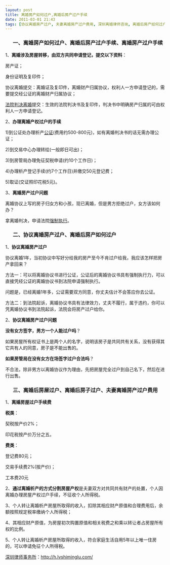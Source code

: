 ```yaml
---
layout: post
title: 离婚房产如何过户,离婚后房产过户手续
date: 2011-03-01 21:43
tags: [协议离婚房产过户, 夫妻离婚房产过户费用, 深圳离婚律师咨询, 离婚后房产如何过户, 离婚后房子过户, 离婚后房屋过户, 离婚房产分割, 离婚房产过户手续]
---
```

<ol>
<h3>一、离婚房产如何过户、离婚后房产过户手续、离婚房产过户手续</h3>
</ol>
1、<strong>离婚涉及房屋转移，由双方共同申请登记，提交以下资料</strong>：

房产证；

身份证明及复印件；

协议离婚提交：离婚证及复印件，离婚财产归属协议，权利人一方申请登记的，需要提交经公证的离婚财产归属协议；

<a href="http://h.lvshiminglu.com/law/639.html" target="_blank">法院判决离婚</a>提交：生效的法院判决书及复印件，判决书中明确房产归属的可由权利人一方申请登记。

2、<strong>办理离婚产权过户的手续</strong>

1)到公证处办理析产<a href="http://h.lvshiminglu.com/law/178.html" target="_blank">公证</a>(费用约500-800元)，如有离婚判决书的话无需办理公证；

2)到交易中心办理转绘(一般即日可出)；

3)到房管局办理免征契税申请(约10个工作日)；

4)办理析产登记手续(约7个工作日)并缴交50元登记费；

5)取证(交证照印花税5元)。

3、<strong>离婚房产过户问题</strong>

离婚协议上写的房子归女方和小孩，现已离婚，但是男方拒绝过户，女方该如何办？

拿离婚判决，申请法院<a href="http://h.lvshiminglu.com/law/134.html" target="_blank">强制执行</a>。
<ol>
<h3>二、协议离婚房产过户、离婚后房产如何过户</h3>
</ol>
1、<strong>协议离婚房产过户</strong>

协议离婚1年，当初协议中写好分给我的房产至今不肯过户给我，我应该怎样把房产拿回来？

方法一：可以将离婚协议书进行公证，公证后的离婚协议书具有强制执行力，可以直接凭经公证的离婚协议书到法院申请强制执行。

问题是，已经离婚1年多，公证需要双方同意，你丈夫估计不会答应你去公证。

方法二：到法院起诉，离婚协议书具有法律效力，丈夫不履行，属于违约，你可以凭离婚协议书到法院起诉，法院会将房产过户给你。

2、<strong>协议离婚房产过户问题</strong>

<strong>没有女方签字，男方一个人能过户吗</strong>？

如果房屋所有权证书上是两个人的名字，说明该房子是共同共有关系，没有获得其它共有人的同意，房子是不能出售的。

<strong>如果房管局在没有女方在场签字过户合法吗</strong>？

不合法，除非男方以离婚协议作为理由，先把房屋完全过户到自己名下，然后在进行出售。
<ol>
<h3>三、离婚后房屋过户、离婚后房子过户、夫妻离婚房产过户费用</h3>
</ol>
1、<strong>离婚房屋过户手续费</strong>

<strong>税类</strong>：

契税按产价2%；

印花税按产价万分之五。

<strong>费类</strong>：

登记费80元；

交易手续费2%(按产价)；

工本费20元

2、<strong>通过离婚析产的方式分割房屋产权</strong>是夫妻双方对共同共有财产的处置，个人因离婚办理房屋产权过户手续，不征收个人所得税。

3、个人转让离婚析产房屋所取得的收入，扣除其相应财产原值和合理费用后，余额按照规定税率缴纳个人所得税；

4、其相应财产原值，为房屋初次购置原值和相关税费之和乘以转让者占房屋所有权的比例。

5、个人转让离婚析产房屋所取得的收入，符合家庭生活自用5年以上唯一住房的，可以申请免征个人所得税。

<a href="http://h.lvshiminglu.com/">深圳律师事务所</a>：<a href="http://h.lvshiminglu.com/">http://h.lvshiminglu.com/</a>

